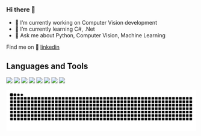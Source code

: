 ### Hi there 👋

- 🔭 I’m currently working on Computer Vision development
- 🌱 I’m currently learning C#, .Net
- 💬 Ask me about Python, Computer Vision, Machine Learning 

Find me on 👔 [linkedin][linkedin]
  
<h2> Languages and Tools </h2>

<img height="20" src="https://img.shields.io/badge/Python-3776AB?style=for-the-badge&logo=python&logoColor=white"> <img height="20" src="https://img.shields.io/badge/C%2B%2B-00599C?style=for-the-badge&logo=c%2B%2B&logoColor=white"> <img height="20" src="https://img.shields.io/badge/c%23-%23239120.svg?style=for-the-badge&logo=csharp&logoColor=white" >
<img height="20" src="https://img.shields.io/badge/PyTorch-EE4C2C?style=for-the-badge&logo=PyTorch&logoColor=white">  <img height="20" src="https://img.shields.io/badge/scikit_learn-F7931E?style=for-the-badge&logo=scikit-learn&logoColor=white"> <img height="20" src="https://img.shields.io/badge/Keras-D00000?style=for-the-badge&logo=Keras&logoColor=white"> <img height="20" src="https://img.shields.io/badge/Numpy-777BB4?style=for-the-badge&logo=numpy&logoColor=white"> <img height="20" src="https://img.shields.io/badge/Pandas-2C2D72?style=for-the-badge&logo=pandas&logoColor=white">

<picture>
  <source media="(prefers-color-scheme: dark)" srcset="https://raw.githubusercontent.com/TiagoHRPG/TiagoHRPG/output/github-contribution-grid-snake-dark.svg">
  <source media="(prefers-color-scheme: light)" srcset="https://raw.githubusercontent.com/TiagoHRPG/TiagoHRPG/output/github-contribution-grid-snake.svg">
  <img alt="github contribution grid snake animation" src="https://raw.githubusercontent.com/TiagoHRPG/TiagoHRPG/output/github-contribution-grid-snake.svg">
</picture>

[linkedin]: https://linkedin.com/in/tiago-hrpgoncalves
